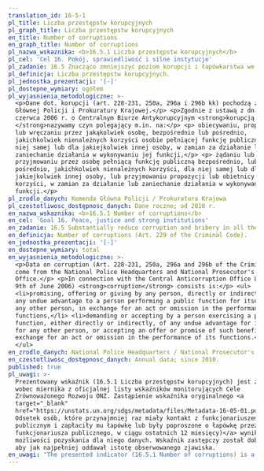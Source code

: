 ```yaml
---
translation_id: 16-5-1
pl_title: Liczba przestępstw korupcyjnych
pl_graph_title: Liczba przestępstw korupcyjnych
en_title: Number of corruptions
en_graph_title: Number of corruptions
pl_nazwa_wskaznika: <b>16.5.1 Liczba przestępstw korupcyjnych</b>
pl_cel: 'Cel 16. Pokój, sprawiedliwość i silne instytucje'
pl_zadanie: 16.5 Znacząco zmniejszyć poziom korupcji i łapówkarstwa we wszystkich formach
pl_definicja: Liczba przestępstw korupcyjnych.
pl_jednostka_prezentacji: '[-]'
pl_dostepne_wymiary: ogółem
pl_wyjasnienia_metodologiczne: >-
  <p>Dane dot. korupcji (art. 228-231, 250a, 296a i 296b kk) pochodzą z Komendy
  Głównej Policji i Prokuratury Krajowej.</p> <p>Zgodnie z ustawą z dn. 9
  czerwca 2006 r. o Centralnym Biurze Antykorupcyjnym <strong>korupcją
  </strong>nazywamy czyn polegający m.in. na:</p> <p> obiecywaniu, proponowaniu
  lub wręczaniu przez jakąkolwiek osobę, bezpośrednio lub pośrednio,
  jakichkolwiek nienależnych korzyści osobie pełniącej funkcję publiczną dla
  niej samej lub dla jakiejkolwiek innej osoby, w zamian za działanie lub
  zaniechanie działania w wykonywaniu jej funkcji,</p> <p> żądaniu lub
  przyjmowaniu przez osobę pełniącą funkcję publiczną bezpośrednio, lub
  pośrednio, jakichkolwiek nienależnych korzyści, dla niej samej lub dla
  jakiejkolwiek innej osoby, lub przyjmowaniu propozycji lub obietnicy takich
  korzyści, w zamian za działanie lub zaniechanie działania w wykonywaniu jej
  funkcji.</p>
pl_zrodlo_danych: Komenda Główna Policji / Prokuratura Krajowa
pl_czestotliwosc_dostępnosc_danych: Dane roczne; od 2010 r.
en_nazwa_wskaznika: <b>16.5.1 Number of corruptions</b>
en_cel: 'Goal 16. Peace, justice and strong institutions'
en_zadanie: 16.5 Substantially reduce corruption and bribery in all their forms
en_definicja: Number of corruptions (Art. 229 of the Criminal Code).
en_jednostka_prezentacji: '[-]'
en_dostepne_wymiary: total
en_wyjasnienia_metodologiczne: >-
  <p>Data on corruption (Art. 228-231, 250a, 296a and 296b of the Criminal Code)
  come from the National Police Headquarters and National Prosecutor's
  Office.</p> <p>In connection with the Central Anticorruption Office Law (dated
  9th of June 2006) <strong>corruption</strong> consists is:</p> <ul>
  <li>promising, offering or giving by any person, directly or indirectly, of
  any undue advantage to a person performing a public function for itself or for
  any other person, in exchange for an act or omission in the performance of its
  functions,</li> <li>demanding or accepting by a person exercising a public
  function, either directly or indirectly, of any undue advantage for itself or
  for any other person, or accepting an offer or promise of such benefits, in
  exchange for an act or omission in the performance of its functions.</li>
  </ul>
en_zrodlo_danych: National Police Headquarters / National Prosecutor's Office
en_czestotliwosc_dostępnosc_danych: Annual data; since 2010.
published: true
pl_uwagi: >-
  Prezentowany wskaźnik (16.5.1 Liczba przestępstw korupcyjnych) jest zastępczym
  wobec miernika z oficjalnej listy wskaźników monitorujących Cele
  Zrównoważonego Rozwoju ONZ. Zastąpienie wskaźnika oryginalnego <a
  target="_blank"
  href="https://unstats.un.org/sdgs/metadata/files/Metadata-16-05-01.pdf">(16.5.1
  Odsetek osób, które przynajmniej raz miały kontakt z funkcjonariuszem
  publicznym i zapłaciły mu łapówkę lub były poproszone o łapówkę przez
  funkcjonariusza publicznego, w ciągu ostatnich 12 miesięcy)</a> wynika z braku
  możliwości pozyskania dla niego danych. Wskaźnik zastępczy został dobrany tak,
  aby jak najpełniej oddawał istotę obserwowanego zjawiska.
en_uwagi: "The presented indicator (16.5.1 Number of corruptions) is a proxy indicator to the one adopted in the official list of indicators of the UN Sustainable Development Goals. The replacement of the original indicator <a target=\"_blank\" href=\"https://unstats.un.org/sdgs/metadata/files/Metadata-16-05-01.pdf\">(16.5.1 Proportion of persons who had at least one contact with a public official and who paid a bribe to a public official, or were asked for a bribe by those public officials, during the previous 12\_months)</a> is due to the inability to obtain data for it. The proxy indicator has been selected so as to most fully reflect the essence of the observed phenomenon."
---
```

